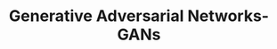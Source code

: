 ---
types: "word"

title: "Generative Adversarial Networks-GANs"

categories: ['']

tags: ['Generative', 'Adversarial', 'Networks', 'GANs']

arabic: 'شبكات الخصومة التوليدية'

arexps: []

enwords: ['Generative Adversarial Networks-GANs']

enexps: []

arlexicons: 'ش'

enlexicons: 'G'

authors: ['Ruqayya Roshdy']

translators: ['']

citations: 'تطبيقات الذكاء الاصطناعي في خدمة اللغة العربية'

sources: 'مركز الملك عبدالله بن عبدالعزيز الدولي لخدمة اللغة العربية'

word: "true"

slug: ""
---